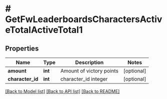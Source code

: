# # GetFwLeaderboardsCharactersActiveTotalActiveTotal1

## Properties

Name | Type | Description | Notes
------------ | ------------- | ------------- | -------------
**amount** | **int** | Amount of victory points | [optional]
**character_id** | **int** | character_id integer | [optional]

[[Back to Model list]](../../README.md#models) [[Back to API list]](../../README.md#endpoints) [[Back to README]](../../README.md)
